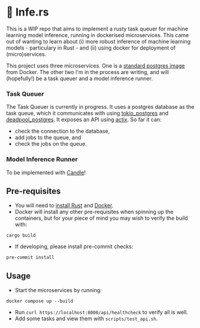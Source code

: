 # 🦀 Infe.rs

This is a WIP repo that aims to implement a rusty task queuer for machine learning model inference, running in dockerised microservices. This came out of wanting to learn about (i) more robust inference of machine learning models - particulary in Rust - and (ii) using docker for deployment of (micro)services.

This project uses three microservices. One is a [standard postgres image](https://hub.docker.com/_/postgres) from Docker. The other two I'm in the process are writing, and will (hopefully!) be a task queuer and a model inference runner.

### Task Queuer

The Task Queuer is currently in progress. It uses a postgres database as the task queue, which it communicates with using [tokio_postgres](https://crates.io/crates/tokio-postgres) and [deadpool_postgres](https://crates.io/crates/deadpool-postgres). It exposes an API using [actix](https://actix.rs/). So far it can:
- check the connection to the database,
- add jobs to the queue, and
- check the jobs on the queue.

### Model Inference Runner

To be implemented with [Candle](https://github.com/huggingface/candle)!

## Pre-requisites

- You will need to [install Rust](https://www.rust-lang.org/learn/get-started) and [Docker](https://docs.docker.com/engine/install/).
- Docker will install any other pre-requisites when spinning up the containers, but for your piece of mind you may wish to verify the build with:
```
cargo build
```

- If developing, please install pre-commit checks:
```
pre-commit install
```

## Usage

- Start the microservices by running:
```
docker compose up --build
```
- Run `curl https://localhost:8000/api/healthcheck` to verify all is well.
- Add some tasks and view them with `scripts/test_api.sh`.
